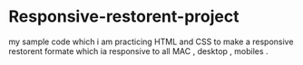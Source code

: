 # Responsive-restorent-project
my sample code which i am practicing HTML and CSS to make a responsive restorent formate which ia responsive to all MAC , desktop , mobiles .
